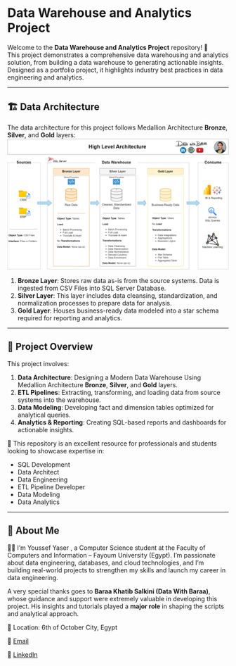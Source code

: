
# Data Warehouse and Analytics Project

Welcome to the **Data Warehouse and Analytics Project** repository! 🚀  
This project demonstrates a comprehensive data warehousing and analytics solution, from building a data warehouse to generating actionable insights. Designed as a portfolio project, it highlights industry best practices in data engineering and analytics.

---
## 🏗️ Data Architecture

The data architecture for this project follows Medallion Architecture **Bronze**, **Silver**, and **Gold** layers:
![Data Architecture](docs/data_architecture.png)

1. **Bronze Layer**: Stores raw data as-is from the source systems. Data is ingested from CSV Files into SQL Server Database.
2. **Silver Layer**: This layer includes data cleansing, standardization, and normalization processes to prepare data for analysis.
3. **Gold Layer**: Houses business-ready data modeled into a star schema required for reporting and analytics.

---
## 📖 Project Overview

This project involves:

1. **Data Architecture**: Designing a Modern Data Warehouse Using Medallion Architecture **Bronze**, **Silver**, and **Gold** layers.
2. **ETL Pipelines**: Extracting, transforming, and loading data from source systems into the warehouse.
3. **Data Modeling**: Developing fact and dimension tables optimized for analytical queries.
4. **Analytics & Reporting**: Creating SQL-based reports and dashboards for actionable insights.

🎯 This repository is an excellent resource for professionals and students looking to showcase expertise in:
- SQL Development
- Data Architect
- Data Engineering  
- ETL Pipeline Developer  
- Data Modeling  
- Data Analytics  

---
## 🌟 About Me

👨‍💻 I’m Youssef Yaser , a Computer Science student at the Faculty of Computers and Information – Fayoum University (Egypt).
I’m passionate about data engineering, databases, and cloud technologies, and I’m building real-world projects to strengthen my skills and launch my career in data engineering.

A very special thanks goes to **Baraa Khatib Salkini (Data With Baraa)**, whose guidance and support were extremely valuable in developing this project. His insights and tutorials played a **major role** in shaping the scripts and analytical approach.


📍 Location: 6th of October City, Egypt

📧 [Email](youssefyaser561974@gmail.com)

💼 [LinkedIn](https://www.linkedin.com/in/youssef-yasser-26b810316/)
